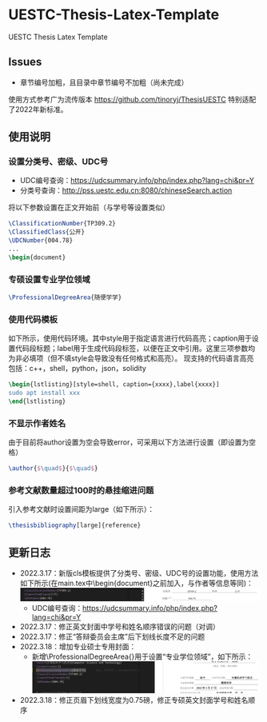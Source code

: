 # UESTC-Thesis-Latex-Template
UESTC Thesis Latex Template

## Issues

* 章节编号加粗，且目录中章节编号不加粗（尚未完成）

使用方式参考广为流传版本 https://github.com/tinoryj/ThesisUESTC
特别适配了2022年新标准。

## 使用说明

### 设置分类号、密级、UDC号

* UDC编号查询：https://udcsummary.info/php/index.php?lang=chi&pr=Y
* 分类号查询：http://pss.uestc.edu.cn:8080/chineseSearch.action

将以下参数设置在正文开始前（与学号等设置类似）
```tex
\ClassificationNumber{TP309.2}
\ClassifiedClass{公开}
\UDCNumber{004.78}
... 
\begin{document}
```

### 专硕设置专业学位领域

```tex
\ProfessionalDegreeArea{随便学学}
```

### 使用代码模板

如下所示，使用代码环境。其中style用于指定语言进行代码高亮；caption用于设置代码段标题；label用于生成代码段标签，以便在正文中引用。这里三项参数均为非必填项（但不填style会导致没有任何格式和高亮）。
现支持的代码语言高亮包括：c++，shell，python，json，solidity

```tex
\begin{lstlisting}[style=shell, caption={xxxx},label{xxxx}]
sudo apt install xxx
\end{lstlisting}
```

### 不显示作者姓名

由于目前将author设置为空会导致error，可采用以下方法进行设置（即设置为空格）

```tex
\author{$\quad$}{$\quad$}
```

### 参考文献数量超过100时的悬挂缩进问题

引入参考文献时设置间距为large（如下所示）：

```tex
\thesisbibliography[large]{reference}
```

## 更新日志
* 2022.3.17：新版cls模板提供了分类号、密级、UDC号的设置功能，使用方法如下所示(在main.tex中\begin{document}之前加入，与作者等信息等同)：
  ![UDC](pic/UDCID.png)
  * UDC编号查询：https://udcsummary.info/php/index.php?lang=chi&pr=Y
* 2022.3.17：修正英文封面中学号和姓名顺序错误的问题（对调）
* 2022.3.17：修正“答辩委员会主席”后下划线长度不足的问题
* 2022.3.18：增加专业硕士专用封面：
  * 新增\ProfessionalDegreeArea{}用于设置“专业学位领域”，如下所示：
  ![UDC](pic/promaster.png)
* 2022.3.18：修正页眉下划线宽度为0.75磅，修正专硕英文封面学号和姓名顺序
